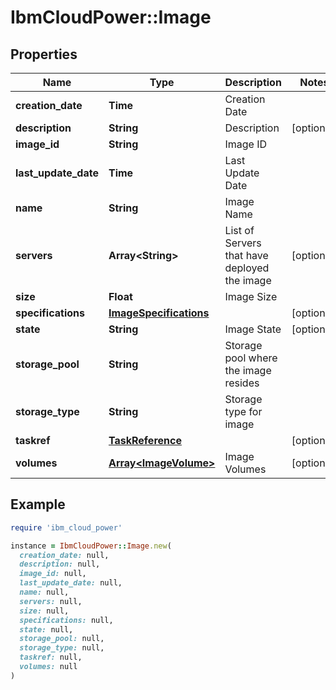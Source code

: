 # IbmCloudPower::Image

## Properties

| Name | Type | Description | Notes |
| ---- | ---- | ----------- | ----- |
| **creation_date** | **Time** | Creation Date |  |
| **description** | **String** | Description | [optional] |
| **image_id** | **String** | Image ID |  |
| **last_update_date** | **Time** | Last Update Date |  |
| **name** | **String** | Image Name |  |
| **servers** | **Array&lt;String&gt;** | List of Servers that have deployed the image | [optional] |
| **size** | **Float** | Image Size |  |
| **specifications** | [**ImageSpecifications**](ImageSpecifications.md) |  | [optional] |
| **state** | **String** | Image State | [optional] |
| **storage_pool** | **String** | Storage pool where the image resides |  |
| **storage_type** | **String** | Storage type for image |  |
| **taskref** | [**TaskReference**](TaskReference.md) |  | [optional] |
| **volumes** | [**Array&lt;ImageVolume&gt;**](ImageVolume.md) | Image Volumes | [optional] |

## Example

```ruby
require 'ibm_cloud_power'

instance = IbmCloudPower::Image.new(
  creation_date: null,
  description: null,
  image_id: null,
  last_update_date: null,
  name: null,
  servers: null,
  size: null,
  specifications: null,
  state: null,
  storage_pool: null,
  storage_type: null,
  taskref: null,
  volumes: null
)
```

